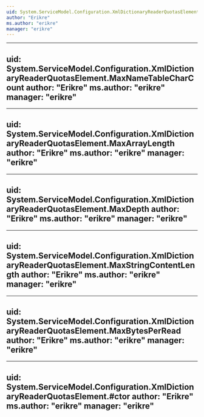 ```yaml
---
uid: System.ServiceModel.Configuration.XmlDictionaryReaderQuotasElement
author: "Erikre"
ms.author: "erikre"
manager: "erikre"
---
```


---
uid: System.ServiceModel.Configuration.XmlDictionaryReaderQuotasElement.MaxNameTableCharCount
author: "Erikre"
ms.author: "erikre"
manager: "erikre"
---

---
uid: System.ServiceModel.Configuration.XmlDictionaryReaderQuotasElement.MaxArrayLength
author: "Erikre"
ms.author: "erikre"
manager: "erikre"
---

---
uid: System.ServiceModel.Configuration.XmlDictionaryReaderQuotasElement.MaxDepth
author: "Erikre"
ms.author: "erikre"
manager: "erikre"
---

---
uid: System.ServiceModel.Configuration.XmlDictionaryReaderQuotasElement.MaxStringContentLength
author: "Erikre"
ms.author: "erikre"
manager: "erikre"
---

---
uid: System.ServiceModel.Configuration.XmlDictionaryReaderQuotasElement.MaxBytesPerRead
author: "Erikre"
ms.author: "erikre"
manager: "erikre"
---

---
uid: System.ServiceModel.Configuration.XmlDictionaryReaderQuotasElement.#ctor
author: "Erikre"
ms.author: "erikre"
manager: "erikre"
---

